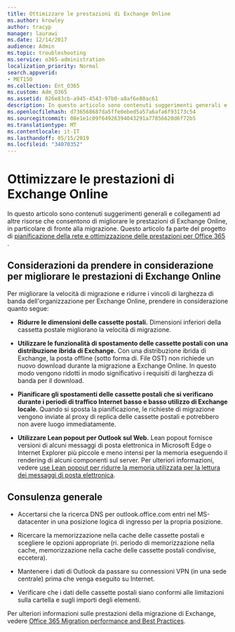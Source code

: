 ```yaml
---
title: Ottimizzare le prestazioni di Exchange Online
ms.author: krowley
author: tracyp
manager: laurawi
ms.date: 12/14/2017
audience: Admin
ms.topic: troubleshooting
ms.service: o365-administration
localization_priority: Normal
search.appverid:
- MET150
ms.collection: Ent_O365
ms.custom: Adm_O365
ms.assetid: 026e83cb-a945-4543-97b0-a8af6e80ac61
description: In questo articolo sono contenuti suggerimenti generali e collegamenti ad altre risorse che indicano come migliorare le prestazioni di Exchange Online.
ms.openlocfilehash: d736568687da5ffe0ebed5a57a6afa6f93173c54
ms.sourcegitcommit: 08e1e1c09f64926394043291a77856620d6f72b5
ms.translationtype: MT
ms.contentlocale: it-IT
ms.lasthandoff: 05/15/2019
ms.locfileid: "34070352"
---
```

# <a name="tune-exchange-online-performance"></a>Ottimizzare le prestazioni di Exchange Online

In questo articolo sono contenuti suggerimenti generali e collegamenti ad altre risorse che consentono di migliorare le prestazioni di Exchange Online, in particolare di fronte alla migrazione. Questo articolo fa parte del progetto di [pianificazione della rete e ottimizzazione delle prestazioni per Office 365](https://aka.ms/tune) .
   
## <a name="things-to-consider-in-order-to-improve-exchange-online-performance"></a>Considerazioni da prendere in considerazione per migliorare le prestazioni di Exchange Online

Per migliorare la velocità di migrazione e ridurre i vincoli di larghezza di banda dell'organizzazione per Exchange Online, prendere in considerazione quanto segue:
  
- **Ridurre le dimensioni delle cassette postali.** Dimensioni inferiori della cassetta postale migliorano la velocità di migrazione. 
    
- **Utilizzare le funzionalità di spostamento delle cassette postali con una distribuzione ibrida di Exchange.** Con una distribuzione ibrida di Exchange, la posta offline (sotto forma di. File OST) non richiede un nuovo download durante la migrazione a Exchange Online. In questo modo vengono ridotti in modo significativo i requisiti di larghezza di banda per il download. 
    
- **Pianificare gli spostamenti delle cassette postali che si verificano durante i periodi di traffico Internet basso e basso utilizzo di Exchange locale.** Quando si sposta la pianificazione, le richieste di migrazione vengono inviate al proxy di replica delle cassette postali e potrebbero non avere luogo immediatamente. 
    
- **Utilizzare Lean popout per Outlook sul Web.** Lean popout fornisce versioni di alcuni messaggi di posta elettronica in Microsoft Edge o Internet Explorer più piccole e meno intensi per la memoria eseguendo il rendering di alcuni componenti sul server. Per ulteriori informazioni, vedere [use Lean popout per ridurre la memoria utilizzata per la lettura dei messaggi di posta elettronica](https://support.office.com/article/a6d6ba01-2562-4c3d-a8f1-78748dd506cf).


## <a name="general-advice"></a>Consulenza generale

- Accertarsi che la ricerca DNS per outlook.office.com entri nel MS-datacenter in una posizione logica di ingresso per la propria posizione.

- Ricercare la memorizzazione nella cache delle cassette postali e scegliere le opzioni appropriate (ri. periodo di memorizzazione nella cache, memorizzazione nella cache delle cassette postali condivise, eccetera).

- Mantenere i dati di Outlook da passare su connessioni VPN (in una sede centrale) prima che venga eseguito su Internet.

- Verificare che i dati delle cassette postali siano conformi alle limitazioni sulla cartella e sugli importi degli elementi.
    
Per ulteriori informazioni sulle prestazioni della migrazione di Exchange, vedere [Office 365 Migration performance and Best Practices](https://support.office.com/article/d9acb371-fd6c-4c14-aa8e-db5cbe39aa57).
  

